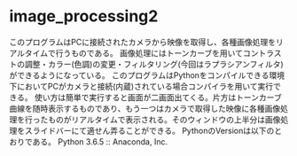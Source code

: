 # image_processing2
このプログラムはPCに接続されたカメラから映像を取得し、各種画像処理をリアルタイムで行うものである。
画像処理にはトーンカーブを用いてコントラストの調整・カラー(色調)の変更・フィルタリング(今回はラプラシアンフィルタ)ができるようになっている。
このプログラムはPythonをコンパイルできる環境下においてPCがカメラと接続(内蔵)されている場合コンパイラを用いて実行できる。
使い方は簡単で実行すると画面が二画面出てくる。片方はトーンカーブ曲線を随時表示するものであり、もう一つはカメラで取得した映像に各種画像処理を行ったものがリアルタイムで表示される。そのウィンドウの上半分は画像処理をスライドバーにて適せん弄ることができる。
PythonのVersionは以下のとおりである。
Python 3.6.5 :: Anaconda, Inc.
